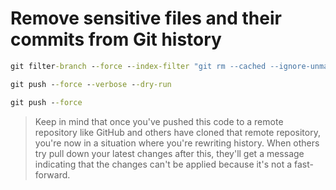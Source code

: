 # Remove sensitive files and their commits from Git history

```cmd
git filter-branch --force --index-filter "git rm --cached --ignore-unmatch PATH-TO-YOUR-FILE-WITH-SENSITIVE-DATA" --prune-empty --tag-name-filter cat -- --all
```

```cmd
git push --force --verbose --dry-run
```

```cmd
git push --force
```

> Keep in mind that once you've pushed this code to a remote repository like GitHub and others have cloned that remote repository, you're now in a situation where you're rewriting history. When others try pull down your latest changes after this, they'll get a message indicating that the changes can't be applied because it's not a fast-forward.
